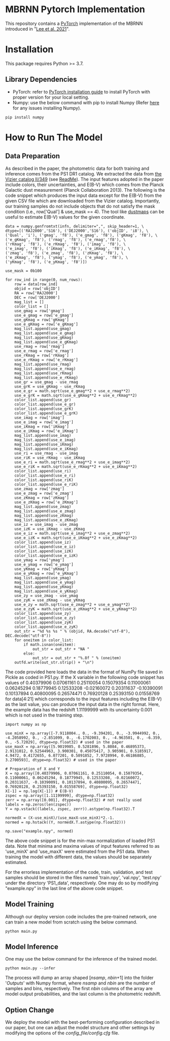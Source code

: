 # MBRNN Pytorch Implementation
This repository contains a [PyTorch](https://pytorch.org/) implementation of the MBRNN introduced in "[Lee et al. 2021]()".

# Installation
This package requires Python >= 3.7.

## Library Dependencies 
- PyTorch: refer to [PyTorch installation guide](https://pytorch.org/get-started/locally/) to install PyTorch with proper version for your local setting.
- Numpy: use the below command with pip to install Numpy (Refer [here](https://github.com/numpy/numpy) for any issues installing Numpy).
```
pip install numpy
```

# How to Run The Model

## Data Preparation
As described in the paper, the photometric data for both training and inference comes from the PS1 DR1 catalog. We extracted the data from [the Vizier 
catalog II/349](https://vizier.u-strasbg.fr/viz-bin/VizieR?-source=II/349) (see [ReadMe](https://cdsarc.unistra.fr/viz-bin/ReadMe/II/349?format=html&tex=true)). The input features adopted in the paper include colors, their uncertainties, and E(B-V) which comes from the Planck Galactic dust measurement (Planck Collaboration 2013). The following is the code snippet which produces the input data except for the E(B-V) from the given CSV file which are downloaded from the Vizier catalog. Importantly, our training samples do not include objects that do not satisfy the mask condition (i.e., row['Qual'] & use_mask == 4). The tool like [dustmaps](https://dustmaps.readthedocs.io/en/latest/modules.html#module-dustmaps.planck) can be useful to estimate E(B-V) values for the given coordinate.
```
data = numpy.genfromtxt(infn, delimiter=",", skip_header=1, \
dtype=[('RAJ2000','S16'), ('DEJ2000','S16'), ('objID', 'i8'), \
('Qual', 'i'), ('gmag', 'f8'), ('e_gmag', 'f8'), ('gKmag', 'f8'), \
('e_gKmag', 'f8'), ('rmag', 'f8'), ('e_rmag','f8'), \
('rKmag', 'f8'), ('e_rKmag', 'f8'), ('imag', 'f8'), \
('e_imag', 'f8'), ('iKmag', 'f8'), ('e_iKmag', 'f8'), \
('zmag', 'f8'), ('e_zmag', 'f8'), ('zKmag', 'f8'), \
('e_zKmag', 'f8'), ('ymag', 'f8'), ('e_ymag', 'f8'), \
('yKmag', 'f8'), ('e_yKmag', 'f8')])

use_mask = 0b100

for row_ind in range(0, num_rows):
    row = data[row_ind]
    objid = row['objID']
    RA = row['RAJ2000']
    DEC = row['DEJ2000']
    mag_list = []
    color_list = []
    use_gmag = row['gmag']
    use_e_gmag = row['e_gmag']
    use_gKmag = row['gKmag']
    use_e_gKmag = row['e_gKmag']
    mag_list.append(use_gmag)
    mag_list.append(use_e_gmag)
    mag_list.append(use_gKmag)
    mag_list.append(use_e_gKmag)
    use_rmag = row['rmag']
    use_e_rmag = row['e_rmag']
    use_rKmag = row['rKmag']
    use_e_rKmag = row['e_rKmag']
    mag_list.append(use_rmag)
    mag_list.append(use_e_rmag)
    mag_list.append(use_rKmag)
    mag_list.append(use_e_rKmag)
    use_gr = use_gmag - use_rmag
    use_grK = use_gKmag - use_rKmag
    use_e_gr = math.sqrt(use_e_gmag**2 + use_e_rmag**2)
    use_e_grK = math.sqrt(use_e_gKmag**2 + use_e_rKmag**2)
    color_list.append(use_gr)
    color_list.append(use_e_gr)
    color_list.append(use_grK)
    color_list.append(use_e_grK)
    use_imag = row['imag']
    use_e_imag = row['e_imag']
    use_iKmag = row['iKmag']
    use_e_iKmag = row['e_iKmag']
    mag_list.append(use_imag)
    mag_list.append(use_e_imag)
    mag_list.append(use_iKmag)
    mag_list.append(use_e_iKmag)
    use_ri = use_rmag - use_imag
    use_riK = use_rKmag - use_iKmag
    use_e_ri = math.sqrt(use_e_rmag**2 + use_e_imag**2)
    use_e_riK = math.sqrt(use_e_rKmag**2 + use_e_iKmag**2)
    color_list.append(use_ri)
    color_list.append(use_e_ri)
    color_list.append(use_riK)
    color_list.append(use_e_riK)
    use_zmag = row['zmag']
    use_e_zmag = row['e_zmag']
    use_zKmag = row['zKmag']
    use_e_zKmag = row['e_zKmag']
    mag_list.append(use_zmag)
    mag_list.append(use_e_zmag)
    mag_list.append(use_zKmag)
    mag_list.append(use_e_zKmag)
    use_iz = use_imag - use_zmag
    use_izK = use_iKmag - use_zKmag
    use_e_iz = math.sqrt(use_e_imag**2 + use_e_zmag**2)
    use_e_izK = math.sqrt(use_e_iKmag**2 + use_e_zKmag**2)
    color_list.append(use_iz)
    color_list.append(use_e_iz)
    color_list.append(use_izK)
    color_list.append(use_e_izK)
    use_ymag = row['ymag']
    use_e_ymag = row['e_ymag']
    use_yKmag = row['yKmag']
    use_e_yKmag = row['e_yKmag']
    mag_list.append(use_ymag)
    mag_list.append(use_e_ymag)
    mag_list.append(use_yKmag)
    mag_list.append(use_e_yKmag)
    use_zy = use_zmag - use_ymag
    use_zyK = use_zKmag - use_yKmag
    use_e_zy = math.sqrt(use_e_zmag**2 + use_e_ymag**2)
    use_e_zyK = math.sqrt(use_e_zKmag**2 + use_e_yKmag**2)
    color_list.append(use_zy)
    color_list.append(use_e_zy)
    color_list.append(use_zyK)
    color_list.append(use_e_zyK)
    out_str = "%d %s %s " % (objid, RA.decode("utf-8"), DEC.decode("utf-8"))
    for oneitem in color_list:
        if math.isnan(oneitem):
            out_str = out_str + "NA "
        else:
            out_str = out_str + "%.8f " % (oneitem)
    outfd.write(out_str.strip() + "\n")
```
The code provided here loads the data in the format of NumPy file saved in Pickle as coded in PS1.py. If the X variable in the following 
code snippet has values of 0.40379906 0.07061161 0.25110054 0.15079354 0.11000061 0.06245294 0.18779945 0.12533208 -0.02160072 0.20311637 -0.10390091 0.10137894 0.40800095 0.26574471 0.76920128 0.25393150 0.01558769 for data[4:21] which corresponds to the input features including the E(B-V) as the last value, you can produce the input data in the right format. Here, the example data has the redshift 1.11199999 with its uncertainty 0.001 which is not 
used in the training step.
```
import numpy as np

use_minX = np.array([-7.9118004., 0., -9.394201, 0., -3.9944992, 0., -4.2058992, 0., -2.851099, 0., -6.1702003, 0., -4.963501, 0., -6.359, 0., -5.72029], dtype=np.float32) # used in the paper
use_maxX = np.array([5.9019985, 0.5281896, 5.8084, 0.46895373, 2.9131012, 0.52544963, 3.900301, 0.45075417, 3.905901, 0.5185917, 4.9472, 0.4172655, 6.077201, 0.5891852, 7.9728994, 0.46186885, 3.2700593], dtype=np.float32) # used in the paper

# Preparation of X and Y
X = np.array([0.40379906, 0.07061161, 0.25110054, 0.15079354, 0.11000061, 0.06245294, 0.18779945, 0.12533208, -0.02160072, 0.20311637, -0.10390091, 0.10137894, 0.40800095, 0.26574471, 0.76920128, 0.25393150, 0.01558769], dtype=np.float32)
X[-1] = np.log(X[-1]) # E(B-V)
zspec = np.array([1.11199999], dtype=np.float32)
zerr = np.array([0.001], dtype=np.float32) # not really used
labels = np.zeros(len(zspec))
Y = np.vstack((labels, zspec, zerr)).astype(np.float32).T

normedX = (X-use_minX)/(use_maxX-use_minX)*2.-1.
normed = np.hstack((Y, normedX.T.astype(np.float32)))

np.save("example.npy", normed)
```

The above code snippet is for the min-max normalization of loaded PS1 data. Note that minima and maxima values of input features referred to as 'use_minX' and 'use_maxX' were estimated from the PS1 data. When training the model with different data, the values should be separately estimated. 

For the errorless implementation of the code, train, validation, and test samples should be stored in the files named 'train.npy', 'val.npy', 'test.npy' under the directory 'PS1_data', respectively. One may do so by modifying "example.npy" in the last line of the above code snippet.

## Model Training
Although our deploy version code includes the pre-trained network, one can train a new model from scratch using the below command.
```
python main.py
```

## Model Inference
One may use the below command for the inference of the trained model.

```
python main.py --infer
```

The process will dump an array shaped [*nsamp*, *nbin*+1] into the folder '*Outputs*' with Numpy format, where *nsamp* and *nbin* are the number of samples and bins, respectively. The first *nbin* columns of the array are model output probabilities, and the last column is the photometric redshift.

## Option Change
We deploy the model with the best-performing configuration described in our paper, but one can adjust the model structure and other settings by modifying the options of the *config_file/config.cfg* file.
